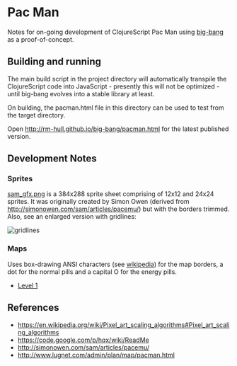 # Pac Man

Notes for on-going development of ClojureScript Pac Man using 
[big-bang](https://github.com/rm-hull/big-bang) as a proof-of-concept.

## Building and running

The main build script in the project directory will automatically
transpile the ClojureScript code into JavaScript - presently this
will not be optimized - until big-bang evolves into a stable library
at least.

On building, the pacman.html file in this directory can be used to
test from the target directory.

Open http://rm-hull.github.io/big-bang/pacman.html for the latest published
version.

## Development Notes

### Sprites

[sam_gfx.png](https://github.com/rm-hull/big-bang/blob/master/examples/pacman/data/sam_gfx.png)
is a 384x288 sprite sheet comprising of 12x12 and 24x24 sprites. It was 
originally created by Simon Owen (derived from http://simonowen.com/sam/articles/pacemu/)
but with the borders trimmed. Also, see an enlarged version with gridlines:

![gridlines](https://raw.github.com/rm-hull/big-bang/master/examples/pacman/gridlines.png)

### Maps

Uses box-drawing ANSI characters (see [wikipedia](https://en.wikipedia.org/wiki/Box-drawing_characters))
for the map borders, a dot for the normal pills and a capital O for the 
energy pills.

* [Level 1](https://raw.github.com/rm-hull/big-bang/master/examples/pacman/data/1.txt)

## References

* https://en.wikipedia.org/wiki/Pixel_art_scaling_algorithms#Pixel_art_scaling_algorithms
* https://code.google.com/p/hqx/wiki/ReadMe
* http://simonowen.com/sam/articles/pacemu/
* http://www.lugnet.com/admin/plan/map/pacman.html
